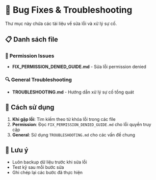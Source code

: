 # 🔧 Bug Fixes & Troubleshooting

Thư mục này chứa các tài liệu về sửa lỗi và xử lý sự cố.

## 📋 Danh sách file

### 🚨 Permission Issues
- **FIX_PERMISSION_DENIED_GUIDE.md** - Sửa lỗi permission denied

### 🔍 General Troubleshooting
- **TROUBLESHOOTING.md** - Hướng dẫn xử lý sự cố tổng quát

## 🚀 Cách sử dụng

1. **Khi gặp lỗi**: Tìm kiếm theo từ khóa lỗi trong các file
2. **Permission**: Đọc `FIX_PERMISSION_DENIED_GUIDE.md` cho lỗi quyền truy cập
3. **General**: Sử dụng `TROUBLESHOOTING.md` cho các vấn đề chung

## 📝 Lưu ý

- Luôn backup dữ liệu trước khi sửa lỗi
- Test kỹ sau mỗi bước sửa
- Ghi chép lại các bước đã thực hiện
